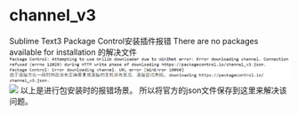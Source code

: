 # channel_v3
Sublime Text3 Package Control安装插件报错 There are no packages available for installation 的解决文件
![](/images/2019-02-282.png)
![](/images/1029-02-281.png)
以上是进行包安装时的报错场景。
所以将官方的json文件保存到这里来解决该问题。
